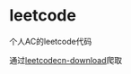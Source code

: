 # leetcode

个人AC的leetcode代码

通过[leetcodecn-download](https://github.com/maxco2/leetcodecn-download)爬取
